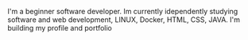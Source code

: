 I'm a beginner software developer. Im currently idependently studying software and web development, LINUX, Docker, HTML, CSS, JAVA. I'm building my profile and portfolio
 
